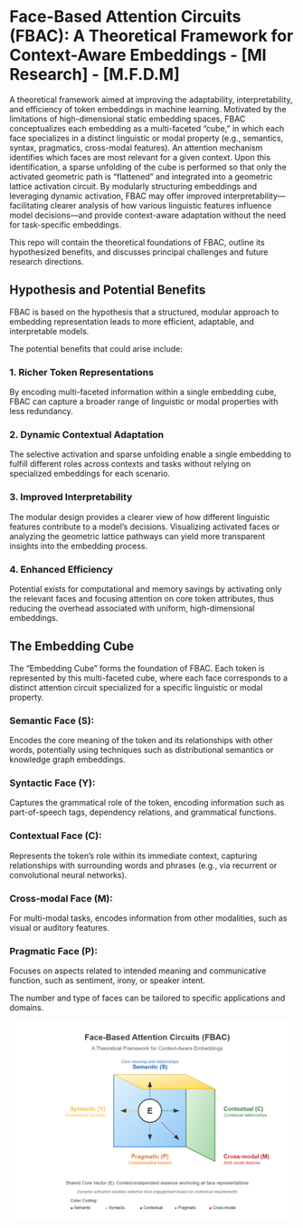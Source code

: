 # Face-Based Attention Circuits (FBAC): A Theoretical Framework for Context-Aware Embeddings - [MI Research] - [M.F.D.M]

A theoretical framework aimed at improving the adaptability, interpretability, and efficiency of token embeddings in machine learning. Motivated by the limitations of high-dimensional static embedding spaces, FBAC conceptualizes each embedding as a multi-faceted “cube,” in which each face specializes in a distinct linguistic or modal property (e.g., semantics, syntax, pragmatics, cross-modal features). An attention mechanism identifies which faces are most relevant for a given context. Upon this identification, a sparse unfolding of the cube is performed so that only the activated geometric path is “flattened” and integrated into a geometric lattice activation circuit. By modularly structuring embeddings and leveraging dynamic activation, FBAC may offer improved interpretability—facilitating clearer analysis of how various linguistic features influence model decisions—and provide context-aware adaptation without the need for task-specific embeddings. 

This repo will contain the theoretical foundations of FBAC, outline its hypothesized benefits, and discusses principal challenges and future research directions.

## Hypothesis and Potential Benefits
FBAC is based on the hypothesis that a structured, modular approach to embedding representation leads to more efficient, adaptable, and interpretable models. 

The potential benefits that could arise include:

### 1. Richer Token Representations
By encoding multi-faceted information within a single embedding cube, FBAC can capture a broader range of linguistic or modal properties with less redundancy.


### 2. Dynamic Contextual Adaptation
The selective activation and sparse unfolding enable a single embedding to fulfill different roles across contexts and tasks without relying on specialized embeddings for each scenario.


### 3. Improved Interpretability
The modular design provides a clearer view of how different linguistic features contribute to a model’s decisions. Visualizing activated faces or analyzing the geometric lattice pathways can yield more transparent insights into the embedding process.


### 4. Enhanced Efficiency
Potential exists for computational and memory savings by activating only the relevant faces and focusing attention on core token attributes, thus reducing the overhead associated with uniform, high-dimensional embeddings.

## The Embedding Cube

The “Embedding Cube” forms the foundation of FBAC. Each token is represented by this multi-faceted cube, where each face corresponds to a distinct attention circuit specialized for a specific linguistic or modal property.

### Semantic Face (S): 
Encodes the core meaning of the token and its relationships with other words, potentially using techniques such as distributional semantics or knowledge graph embeddings.

### Syntactic Face (Y): 
Captures the grammatical role of the token, encoding information such as part-of-speech tags, dependency relations, and grammatical functions.

### Contextual Face (C): 
Represents the token’s role within its immediate context, capturing relationships with surrounding words and phrases (e.g., via recurrent or convolutional neural networks).

### Cross-modal Face (M): 
For multi-modal tasks, encodes information from other modalities, such as visual or auditory features.

### Pragmatic Face (P): 
Focuses on aspects related to intended meaning and communicative function, such as sentiment, irony, or speaker intent.

The number and type of faces can be tailored to specific applications and domains.

![Visual diagram Face-Based Attention Circuits (FBAC) - The "Embedding Cube"](diagrams/FBAC-embedding-cube.png)
